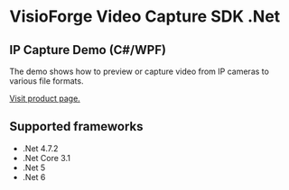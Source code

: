 ﻿# VisioForge Video Capture SDK .Net

## IP Capture Demo (C#/WPF)

The demo shows how to preview or capture video from IP cameras to various file formats. 

[Visit product page.](https://www.visioforge.com/video-capture-sdk-net)

## Supported frameworks

* .Net 4.7.2
* .Net Core 3.1
* .Net 5
* .Net 6